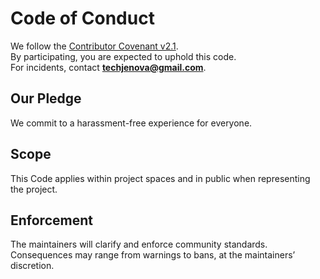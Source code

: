 # Code of Conduct

We follow the [Contributor Covenant v2.1](https://www.contributor-covenant.org/version/2/1/code_of_conduct/).  
By participating, you are expected to uphold this code.  
For incidents, contact **techjenova@gmail.com**.

## Our Pledge
We commit to a harassment-free experience for everyone.

## Scope
This Code applies within project spaces and in public when representing the project.

## Enforcement
The maintainers will clarify and enforce community standards. Consequences may range from warnings to bans, at the maintainers’ discretion.
